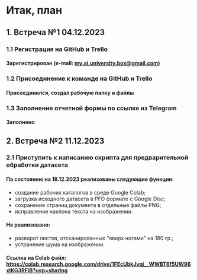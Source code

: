 # Итак, план
## 1. Встреча №1 04.12.2023
### 1.1 Регистрация на GitHub и Trello
####   Зарегистрирован (e-mail: my.ai.university.box@gmail.com)
### 1.2 Присоединение к команде на GitHub и Trello
####   Присоединился, создал рабочую папку и файлы
### 1.3 Заполнение отчетной формы по ссылке из Telegram
####   Заполнено
## 2. Встреча №2 11.12.2023
### 2.1 Приступить к написанию скрипта для предварительной обработки датасета
####   По состоянию на 18.12.2023 реализованы следующие функции:
  - создание рабочих каталогов в среде Google Colab;
  - загрузка исходного датасета в PFD формате с Google Disc;
  - сохранение страниц документа в отдельные файлы PNG;
  - исправление наклона текста на изображении.
####  Не реализовано:
  - разворот листов, отсканированных "вверх ногами" на 180 гр.;
  - устранение шума на изображении.
#### Ссылка на Colab файл: https://colab.research.google.com/drive/1FEcUbkJvqj__WWBT6f5UW96xIKG3RFiB?usp=sharing
